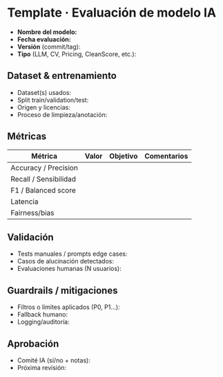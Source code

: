 # Template · Evaluación de modelo IA

- **Nombre del modelo:**
- **Fecha evaluación:**
- **Versión** (commit/tag):
- **Tipo** (LLM, CV, Pricing, CleanScore, etc.):

## Dataset & entrenamiento
- Dataset(s) usados:
- Split train/validation/test:
- Origen y licencias:
- Proceso de limpieza/anotación:

## Métricas 
| Métrica | Valor | Objetivo | Comentarios |
|---------|-------|----------|-------------|
| Accuracy / Precision | | | |
| Recall / Sensibilidad | | | |
| F1 / Balanced score | | | |
| Latencia | | | |
| Fairness/bias | | | |

## Validación
- Tests manuales / prompts edge cases:
- Casos de alucinación detectados:
- Evaluaciones humanas (N usuarios):

## Guardrails / mitigaciones
- Filtros o límites aplicados (P0, P1…):
- Fallback humano:
- Logging/auditoría:

## Aprobación
- Comité IA (sí/no + notas):
- Próxima revisión:

